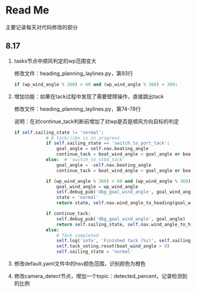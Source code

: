 # Read Me

主要记录每天对代码修改的部分

## 8.17

1. tasks节点中顺风判定的wp范围变大

   修改文件：heading_planning_laylines.py，第93行

   ```python
   if (wp_wind_angle % 360) > 60 and (wp_wind_angle % 360) < 300:
   ```

   

2. 增加功能：如果在tack过程中发现了需要壁障操作，直接跳出tack

   修改文件：heading_planning_laylines.py，第74-78行

   说明：在对continue_tack判断前增加了对wp是否是顺风方向目标的判定

   ```python
   if self.sailing_state != 'normal':
               # A tack/jibe is in progress
               if self.sailing_state == 'switch_to_port_tack':
                   goal_angle = self.nav.beating_angle
                   continue_tack = boat_wind_angle < goal_angle or boat_wind_angle > 120
               else:  # 'switch_to_stbd_tack'
                   goal_angle = -self.nav.beating_angle
                   continue_tack = boat_wind_angle > goal_angle or boat_wind_angle < -120
   
               if (wp_wind_angle % 360) > 60 and (wp_wind_angle % 360) < 300:
                   goal_wind_angle = wp_wind_angle
                   self.debug_pub('dbg_goal_wind_angle', goal_wind_angle)
                   state = 'normal'
                   return state, self.nav.wind_angle_to_heading(goal_wind_angle)
   
               if continue_tack:
                   self.debug_pub('dbg_goal_wind_angle', goal_angle)
                   return self.sailing_state, self.nav.wind_angle_to_heading(goal_angle)
               else:
                   # Tack completed
                   self.log('info', 'Finished tack (%s)', self.sailing_state)
                   self.tack_voting.reset(boat_wind_angle > 0)
                   self.sailing_state = 'normal'
   ```

3. 修改default.yaml文件中的hsv颜色范围，识别颜色为橙色

4. 修改camera_detect节点，增加一个topic：detected_percent，记录检测到的比例
